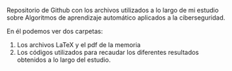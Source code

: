 Repositorio de Github con los archivos utilizados a lo largo de mi estudio sobre 
Algoritmos de aprendizaje automático aplicados a la ciberseguridad.

En él podemos ver dos carpetas:
  1. Los archivos LaTeX y el pdf de la memoria
  2. Los códigos utilizados para recaudar los diferentes resultados obtenidos a lo largo 
del estudio.
